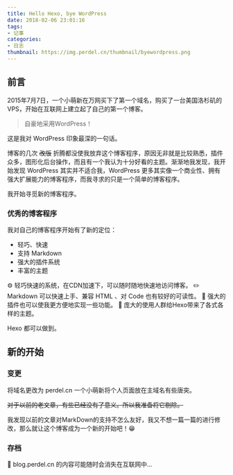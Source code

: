 ```yaml
---
title: Hello Hexo, bye WordPress
date: 2018-02-06 23:01:16
tags:
- 记事
categories:
- 日志
thumbnail: https://img.perdel.cn/thumbnail/byewordpress.png
---
```


## 前言

2015年7月7日，一个小萌新在万网买下了第一个域名，购买了一台美国洛杉矶的VPS，开始在互联网上建立起了自己的第一个博客。

> 自豪地采用WordPress！

这是我对 WordPress 印象最深的一句话。

<!-- more -->

博客的几次 ~~改版~~ 折腾都没使我放弃这个博客程序，原因无非就是比较熟悉，插件众多，图形化后台操作，而且有一个我认为十分好看的主题。渐渐地我发现，我开始发现 WordPress 其实并不适合我，WordPress 更多其实像一个商业性、拥有强大扩展能力的博客程序，而我寻求的只是一个简单的博客程序。

我开始寻觅新的博客程序。

### 优秀的博客程序

我对自己的博客程序开始有了新的定位：

* 轻巧、快速
* 支持 Markdown
* 强大的插件系统
* 丰富的主题

⚙️ 轻巧快速的系统，在CDN加速下，可以随时随地快速地访问博客。
✏️ Markdown 可以快速上手、兼容 HTML 、对 Code 也有较好的可读性。
🔧 强大的插件也可以使我更方便地实现一些功能。
👔 庞大的使用人群给Hexo带来了各式各样的主题。

Hexo 都可以做到。

## 新的开始

### 变更

将域名更改为 perdel.cn 一个小萌新将个人页面放在主域名有些唐突。

~~对于以前的老文章，有些已经没有了意义。所以我准备将它剔除。~~

我发现以前的文章对MarkDown的支持不怎么友好，我又不想一篇一篇的进行修改，那么就让这个博客成为一个新的开始吧！😁

### 存档

💾 blog.perdel.cn 的内容可能随时会消失在互联网中...